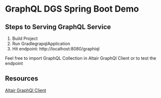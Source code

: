 # GraphQL DGS Spring Boot Demo
## Steps to Serving GraphQL Service
1. Build Project
2. Run GradlegrapqlApplication
3. Hit endpoint: http://localhost:8080/graphiql

Feel free to import GraphQL Collection in Altair GraphQl Client or to test the endpoint

## Resources
[Altair GraphQl Client](https://altairgraphql.dev)